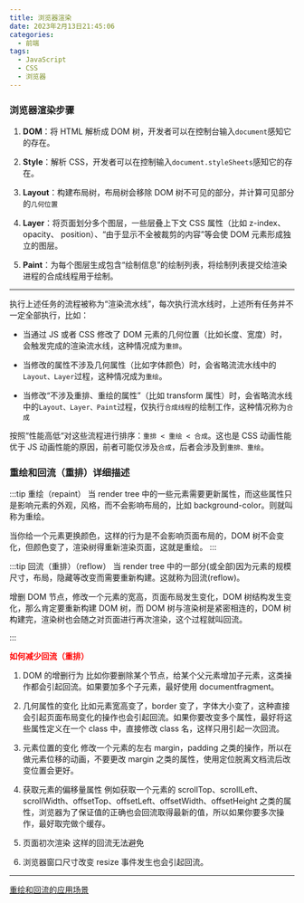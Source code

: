 ```yaml
---
title: 浏览器渲染
date: 2023年2月13日21:45:06
categories:
  - 前端
tags:
  - JavaScript
  - CSS
  - 浏览器
---
```


<custom-header/>

### 浏览器渲染步骤

1. **DOM**：将 HTML 解析成 DOM 树，开发者可以在控制台输入`document`感知它的存在。

2. **Style**：解析 CSS，开发者可以在控制输入`document.styleSheets`感知它的存在。

3. **Layout**：构建布局树，布局树会移除 DOM 树不可见的部分，并计算可见部分的`几何位置`

4. **Layer**：将页面划分多个图层，一些层叠上下文 CSS 属性（比如 z-index、opacity、
   position）、“由于显示不全被裁剪的内容”等会使 DOM 元素形成独立的图层。

5. **Paint**：为每个图层生成包含“绘制信息”的绘制列表，将绘制列表提交给渲染进程的合成线程用于绘制。

---

执行上述任务的流程被称为“渲染流水线”，每次执行流水线时，上述所有任务并不一定全部执行，比如：

- 当通过 JS 或者 CSS 修改了 DOM 元素的几何位置（比如长度、宽度）时，会触发完成的渲染流水线，这种情况成为`重排`。

- 当修改的属性不涉及几何属性（比如字体颜色）时，会省略流流水线中的`Layout、Layer`过程，这种情况成为`重绘`。

- 当修改“不涉及重排、重绘的属性”（比如 transform 属性）时，会省略流水线中的`Layout、Layer、Paint`过程，仅执行`合成线程`的绘制工作，这种情况称为`合成`

按照“性能高低“对这些流程进行排序：`重排 < 重绘 < 合成`。这也是 CSS 动画性能优于 JS 动画性能的原因，前者可能仅涉及`合成`，后者会涉及到`重排、重绘`。

### 重绘和回流（重排）详细描述

:::tip 重绘（repaint）
当 render tree 中的一些元素需要更新属性，而这些属性只是影响元素的外观，风格，而不会影响布局的，比如 background-color。则就叫称为重绘。

当你给一个元素更换颜色，这样的行为是不会影响页面布局的，DOM 树不会变化，但颜色变了，渲染树得重新渲染页面，这就是重绘。
:::

:::tip 回流（重排）（reflow）
当 render tree 中的一部分(或全部)因为元素的规模尺寸，布局，隐藏等改变而需要重新构建。这就称为回流(reflow)。

增删 DOM 节点，修改一个元素的宽高，页面布局发生变化，DOM 树结构发生变化，那么肯定要重新构建 DOM 树，而 DOM 树与渲染树是紧密相连的，DOM 树构建完，渲染树也会随之对页面进行再次渲染，这个过程就叫回流。

:::

**<font color="red">如何减少回流（重排）</font>**

1. DOM 的增删行为
   比如你要删除某个节点，给某个父元素增加子元素，这类操作都会引起回流。如果要加多个子元素，最好使用 documentfragment。

2. 几何属性的变化
   比如元素宽高变了，border 变了，字体大小变了，这种直接会引起页面布局变化的操作也会引起回流。如果你要改变多个属性，最好将这些属性定义在一个 class 中，直接修改 class 名，这样只用引起一次回流。

3. 元素位置的变化
   修改一个元素的左右 margin，padding 之类的操作，所以在做元素位移的动画，不要更改 margin 之类的属性，使用定位脱离文档流后改变位置会更好。

4. 获取元素的偏移量属性
   例如获取一个元素的 scrollTop、scrollLeft、scrollWidth、offsetTop、offsetLeft、offsetWidth、offsetHeight 之类的属性，浏览器为了保证值的正确也会回流取得最新的值，所以如果你要多次操作，最好取完做个缓存。

5. 页面初次渲染
   这样的回流无法避免

6. 浏览器窗口尺寸改变
   resize 事件发生也会引起回流。

---

[重绘和回流的应用场景](https://blog.csdn.net/qq_39583550/article/details/128381589)

